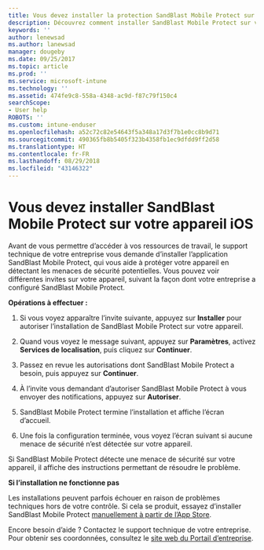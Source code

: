 ```yaml
---
title: Vous devez installer la protection SandBlast Mobile Protect sur votre appareil iOS | Microsoft Docs
description: Découvrez comment installer SandBlast Mobile Protect sur votre appareil iOS.
keywords: ''
author: lenewsad
ms.author: lanewsad
manager: dougeby
ms.date: 09/25/2017
ms.topic: article
ms.prod: ''
ms.service: microsoft-intune
ms.technology: ''
ms.assetid: 474fe9c8-558a-4348-ac9d-f87c79f150c4
searchScope:
- User help
ROBOTS: ''
ms.custom: intune-enduser
ms.openlocfilehash: a52c72c82e54643f5a348a17d3f7b1e0cc8b9d71
ms.sourcegitcommit: 490365fb8b5405f323b4358fb1ec9dfdd9ff2d58
ms.translationtype: HT
ms.contentlocale: fr-FR
ms.lasthandoff: 08/29/2018
ms.locfileid: "43146322"
---
```

# <a name="you-need-to-install-sandblast-mobile-protect-on-your-ios-device"></a>Vous devez installer SandBlast Mobile Protect sur votre appareil iOS

Avant de vous permettre d’accéder à vos ressources de travail, le support technique de votre entreprise vous demande d’installer l’application SandBlast Mobile Protect, qui vous aide à protéger votre appareil en détectant les menaces de sécurité potentielles. Vous pouvez voir différentes invites sur votre appareil, suivant la façon dont votre entreprise a configuré SandBlast Mobile Protect.

**Opérations à effectuer :**

1.  Si vous voyez apparaître l’invite suivante, appuyez sur **Installer** pour autoriser l’installation de SandBlast Mobile Protect sur votre appareil.

2. Quand vous voyez le message suivant, appuyez sur **Paramètres**, activez **Services de localisation**, puis cliquez sur **Continuer**.

3. Passez en revue les autorisations dont SandBlast Mobile Protect a besoin, puis appuyez sur **Continuer**.

4. À l’invite vous demandant d’autoriser SandBlast Mobile Protect à vous envoyer des notifications, appuyez sur **Autoriser**.

5. SandBlast Mobile Protect termine l’installation et affiche l’écran d’accueil.

6. Une fois la configuration terminée, vous voyez l’écran suivant si aucune menace de sécurité n’est détectée sur votre appareil.

Si SandBlast Mobile Protect détecte une menace de sécurité sur votre appareil, il affiche des instructions permettant de résoudre le problème.

**Si l’installation ne fonctionne pas**

Les installations peuvent parfois échouer en raison de problèmes techniques hors de votre contrôle. Si cela se produit, essayez d’installer SandBlast Mobile Protect [manuellement à partir de l’App Store](https://itunes.apple.com/app/sandblast-mobile-protect/id1006390797).

Encore besoin d’aide ? Contactez le support technique de votre entreprise. Pour obtenir ses coordonnées, consultez le [site web du Portail d’entreprise](https://go.microsoft.com/fwlink/?linkid=2010980).
